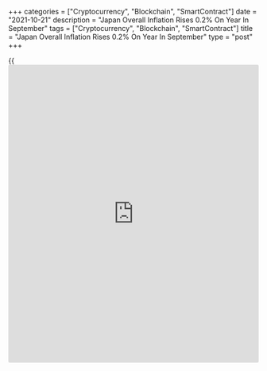 +++
categories = ["Cryptocurrency", "Blockchain", "SmartContract"]
date = "2021-10-21"
description = "Japan Overall Inflation Rises 0.2% On Year In September"
tags = ["Cryptocurrency", "Blockchain", "SmartContract"]
title = "Japan Overall Inflation Rises 0.2% On Year In September"
type = "post"
+++

{{<iframe id="large-banner" src="https://www.bounty.group/#slide=16.0" width="100%" height="600" scrolling="no" style="border: 0px solid rgb(216, 221, 230); border-radius: 3px;">}}

Overall inflation in Japan was up 0.2 percent on year in September, the
Ministry of Internal Affairs and Communication said on Friday.

That exceeded expectations for an increase of 0.1 percent following the
0.4 percent drop in August.

Core CPI, which excludes volatile food prices, was up 0.1 percent on
year - matching expectations following the flat reading in the previous
month.

Among the individual components, prices were up for food, housing, fuel,
furniture, education and recreation. Prices were flat for clothing and
down for medical care, transportation and communications.

On a seasonally adjusted monthly basis, overall inflation was up 0.4
percent and core CPI rose 0.1 percent.

For comments and feedback [contact](https://www.playgroundfx.com/contact/): editorial@rtt[news](https://www.letsplayfx.com/blog/forex-news-website/).com

[Economic News][1]

 **What parts of the world are seeing the best (and worst) economic
performances lately? Click[here][2] to check out our [Econ Scorecard][2]
and find out! See up-to-the-moment [ranking](https://www.playgroundfx.com/blog/crypto-exchange-ranking/)s for the best and worst
performers in [GDP][2], [unemployment rate][3], [inflation][4] and much
more.**

   1. www.rtt[news](https://www.letsplayfx.com/blog/forex-news-website/).com/Content/EconomicNews.aspx
   2. www.rtt[news](https://www.letsplayfx.com/blog/forex-news-website/).com/economic-scorecard/world-rank/GDP/highest-performance.aspx
   3. www.rtt[news](https://www.letsplayfx.com/blog/forex-news-website/).com/economic-scorecard/world-rank/unemployment-rate/lowest-performance.aspx
   4. www.rtt[news](https://www.letsplayfx.com/blog/forex-news-website/).com/economic-scorecard/world-rank/CPI/highest-performance.aspx